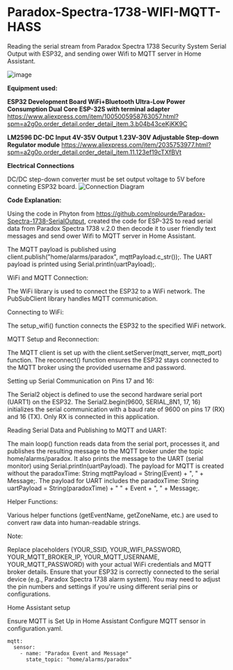 # Paradox-Spectra-1738-WIFI-MQTT-HASS

Reading the serial stream from Paradox Spectra 1738 Security System Serial Output with ESP32, and sending ower Wifi to MQTT server in Home Assistant. 

![image](https://github.com/user-attachments/assets/139da3f6-5b41-4e8d-b6fd-3a532aab6416)


**Equipment used:**

**ESP32 Development Board WiFi+Bluetooth Ultra-Low Power Consumption Dual Core ESP-32S with terminal adapter**
https://www.aliexpress.com/item/1005005958763057.html?spm=a2g0o.order_detail.order_detail_item.3.b04b43ceKjKK9C

**LM2596 DC-DC Input 4V-35V Output 1.23V-30V Adjustable Step-down Regulator module**
https://www.aliexpress.com/item/2035753977.html?spm=a2g0o.order_detail.order_detail_item.11.123ef19cTXfBVt

**Electrical Connections**

DC/DC step-down converter must be set output voltage to 5V before conneting ESP32 board.
![Connection Diagram](https://github.com/user-attachments/assets/3c20b173-1026-4cd1-9d6c-a3f54486b4d7)


**Code Explanation:**

Using the code in Phyton from https://github.com/nplourde/Paradox-Spectra-1738-SerialOutput,  created the code for ESP-32S to read serial data from Paradox Spectra 1738 v.2.0 then decode it to user friendly text messages and send ower Wifi to MQTT server in Home Assistant. 

The MQTT payload is published using client.publish("home/alarms/paradox", mqttPayload.c_str());.
The UART payload is printed using Serial.println(uartPayload);.

WiFi and MQTT Connection:

The WiFi library is used to connect the ESP32 to a WiFi network.
The PubSubClient library handles MQTT communication.

Connecting to WiFi:

The setup_wifi() function connects the ESP32 to the specified WiFi network.

MQTT Setup and Reconnection:

The MQTT client is set up with the client.setServer(mqtt_server, mqtt_port) function.
The reconnect() function ensures the ESP32 stays connected to the MQTT broker using the provided username and password.

Setting up Serial Communication on Pins 17 and 16:

The Serial2 object is defined to use the second hardware serial port (UART1) on the ESP32.
The Serial2.begin(9600, SERIAL_8N1, 17, 16) initializes the serial communication with a baud rate of 9600 on pins 17 (RX) and 16 (TX). Only RX is connected in this application.

Reading Serial Data and Publishing to MQTT and UART:

The main loop() function reads data from the serial port, processes it, and publishes the resulting message to the MQTT broker under the topic home/alarms/paradox.
It also prints the message to the UART (serial monitor) using Serial.println(uartPayload).
The payload for MQTT is created without the paradoxTime: String mqttPayload = String(Event) + ", " + Message;.
The payload for UART includes the paradoxTime: String uartPayload = String(paradoxTime) + " " + Event + ", " + Message;.

Helper Functions:

Various helper functions (getEventName, getZoneName, etc.) are used to convert raw data into human-readable strings.

Note:

Replace placeholders (YOUR_SSID, YOUR_WIFI_PASSWORD, YOUR_MQTT_BROKER_IP, YOUR_MQTT_USERNAME, YOUR_MQTT_PASSWORD) with your actual WiFi credentials and MQTT broker details.
Ensure that your ESP32 is correctly connected to the serial device (e.g., Paradox Spectra 1738 alarm system). You may need to adjust the pin numbers and settings if you're using different serial pins or configurations.

Home Assistant setup

Ensure MQTT is Set Up in Home Assistant
Configure MQTT sensor in configuration.yaml.

    mqtt:
      sensor:
        - name: "Paradox Event and Message"
          state_topic: "home/alarms/paradox"

